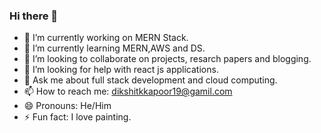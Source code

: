 ### Hi there 👋




- 🔭 I’m currently working on MERN Stack.
- 🌱 I’m currently learning MERN,AWS and DS.
- 👯 I’m looking to collaborate on projects, resarch papers and blogging. 
- 🤔 I’m looking for help with react js applications.
- 💬 Ask me about full stack development and cloud computing.
- 📫 How to reach me: dikshitkkapoor19@gamil.com
- 😄 Pronouns: He/Him
- ⚡ Fun fact: I love painting.

